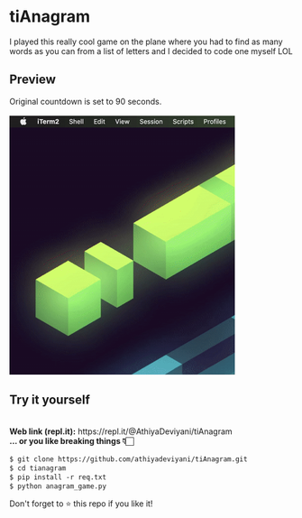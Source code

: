 # tiAnagram
I played this really cool game on the plane where you had to find as many words as you can from a list of letters and I decided to code one myself LOL

## Preview
Original countdown is set to 90 seconds.
<br>
<br>
<img src="tianagram.gif" width="400"/>

## Try it yourself
<br>
<b>Web link (repl.it):</b> https://repl.it/@AthiyaDeviyani/tiAnagram
<br>
<b>... or you like breaking things 👇🏻 </b>

```
$ git clone https://github.com/athiyadeviyani/tiAnagram.git
$ cd tianagram
$ pip install -r req.txt
$ python anagram_game.py
```
Don't forget to ⭐️ this repo if you like it!

